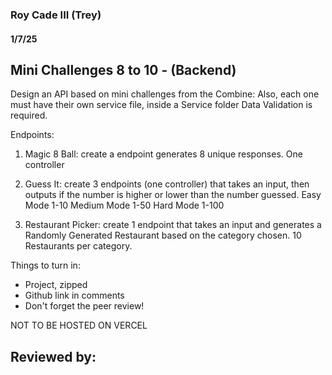 ### Roy Cade III (Trey)

#### 1/7/25

## Mini Challenges 8 to 10 - (Backend)
Design an API based on mini challenges from the Combine:
Also, each one must have their own service file, inside a Service folder
Data Validation is required.

Endpoints:

1. Magic 8 Ball: create a endpoint generates 8 unique responses. One controller

2. Guess It: create 3 endpoints (one controller) that takes an input, then outputs if the number is higher or lower than the number guessed.
Easy Mode 1-10
Medium Mode 1-50
Hard Mode 1-100

3. Restaurant Picker: create 1 endpoint that takes an input and generates a Randomly Generated Restaurant based on the category chosen. 10 Restaurants per category.


Things to turn in:
- Project, zipped
- Github link in comments
- Don't forget the peer review!

NOT TO BE HOSTED ON VERCEL

## Reviewed by:
>